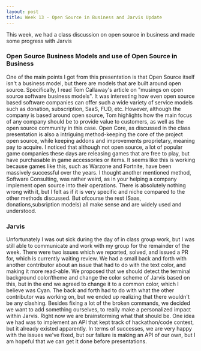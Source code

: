```yaml
---
layout: post
title: Week 13 - Open Source in Business and Jarvis Update
---
```

This week, we had a class discussion on open source in business and made some progress with Jarvis
<!--more-->
### Open Source Business Models and use of Open Source in Business


One of the main points I got from this presentation is that Open Source itself isn't a business model, but there are models that are built around open 
source. Specifically, I read Tom Callaway's article on "musings on open source software business models". It was interesting how even open source based software
companies can offer such a wide variety of service models such as donation, subscription, SaaS, FUD, etc. However, although the company is based around open source, Tom highlights how the main focus of any company should be to provide value to customers, as well as the open source community in this case. Open Core, as discussed in the class presentation is also a intriguing method-keeping the core of the project open source, while keeping addons and improvements proprietary, meaning pay to acquire. I noticed that although not open source, a lot of popular game companies these days are releasing games that are free to play, but have purchasable in game accessories or items. It seems like this is working because games like this, such as Warzone and Fortnite, have been massively successful over the years. I thought another mentioned method, Software Consulting, was rather weird, as in your helping a company implement open source into their operations. There is absolutely nothing wrong with it, but I felt as if it is very specific and niche compared to the other methods discussed. But ofcourse the rest (Saas, donations,subsription models) all make sense and are widely used and understood.

### Jarvis
Unfortunately I was out sick during the day of in class group work, but I was still able to communicate and work with my group for the remainder of the week. There were two issues which we reported, solved, and issued a PR for, which is currently waiting review. We had a small back and forth with another contributor about an issue that had to do with the text color, and making it more read-able. We proposed that we should detect the terminal background color/theme and change the color scheme of Jarvis based on this, but in the end we agreed to change it to a common color, which I believe was Cyan. The back and forth had to do with what the other contributor was working on, but we ended up realizing that there wouldn't be any clashing. Besides fixing a lot of the broken commands, we decided we want to add something ourselves, to really make a personalized impact within Jarvis. Right now we are brainstorming what that should be. One idea we had was to implement an API that kept track of hackathon/code contest, but it already existed apparently. In terms of successes, we are very happy with the issues we've fixed, but our failure is making an API of our own, but I am hopeful that we can get it done before presentations.
